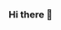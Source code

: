 ### Hi there 👋

<!--
**NRH-AA/NRH-AA** is a ✨ _special_ ✨ repository because its `README.md` (this file) appears on your GitHub profile.

Here are some ideas to get you started:

- 🔭 I’m currently working on three projects.
- 🌱 I’m currently learning TypeScript
- 💬 Ask me about anything!
- 📫 How to reach me: todo
- 😄 Pronouns: He/Him
- ⚡ Fun fact: I speak more computer languages than human languages.
